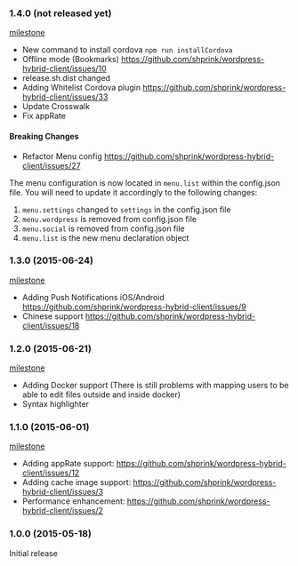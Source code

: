 <a name="1.4.0"></a>
### 1.4.0  (not released yet)

[milestone](https://github.com/shprink/wordpress-hybrid-client/milestones/1.4.0)

* New command to install cordova ```npm run installCordova```
* Offline mode (Bookmarks) <https://github.com/shprink/wordpress-hybrid-client/issues/10>
* release.sh.dist changed
* Adding Whitelist Cordova plugin  <https://github.com/shprink/wordpress-hybrid-client/issues/33>
* Update Crosswalk
* Fix appRate

#### Breaking Changes

* Refactor Menu config <https://github.com/shprink/wordpress-hybrid-client/issues/27>

The menu configuration is now located in ```menu.list``` within the config.json file. You will need to update it accordingly to the following changes:

1. ```menu.settings``` changed to ```settings``` in the config.json file
1. ```menu.wordpress``` is removed from config.json file
1. ```menu.social``` is removed from config.json file
1. ```menu.list``` is the new menu declaration object

<a name="1.3.0"></a>
### 1.3.0  (2015-06-24)

[milestone](https://github.com/shprink/wordpress-hybrid-client/milestones/1.3.0)

* Adding Push Notifications iOS/Android <https://github.com/shprink/wordpress-hybrid-client/issues/9>
* Chinese support <https://github.com/shprink/wordpress-hybrid-client/issues/18>

<a name="1.2.0"></a>
### 1.2.0  (2015-06-21)

[milestone](https://github.com/shprink/wordpress-hybrid-client/milestones/1.2.0)

* Adding Docker support (There is still problems with mapping users to be able to edit files outside and inside docker)
* Syntax highlighter

<a name="1.1.0"></a>
### 1.1.0  (2015-06-01)

[milestone](https://github.com/shprink/wordpress-hybrid-client/milestones/1.1.0)

* Adding appRate support: <https://github.com/shprink/wordpress-hybrid-client/issues/12>
* Adding cache image support: <https://github.com/shprink/wordpress-hybrid-client/issues/3>
* Performance enhancement: <https://github.com/shprink/wordpress-hybrid-client/issues/2>

<a name="1.0.0"></a>
### 1.0.0  (2015-05-18)

Initial release
